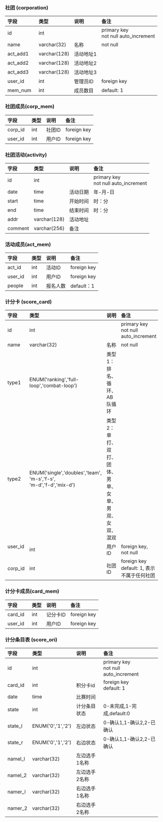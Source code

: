 ### 社团 (corporation)
|字段   |类型  |说明   |备注   |
|:-----|:-----|:------|:------|
|id    |int   | |primary key<br>not null auto_increment |
|name  |varchar(32)|名称|not null|
|act_add1  |varchar(128)|活动地址1||
|act_add2  |varchar(128)|活动地址2||
|act_add3  |varchar(128)|活动地址3||
|user_id    |int   |管理员ID|foreign key|
|mem_num    |int   |成员数目|default: 1|

### 社团成员(corp_mem)
|字段   |类型  |说明   |备注   |
|:-----|:-----|:------|:------|
|corp_id    |int   | 社团ID|foreign key|
|user_id    |int   | 用户ID|foreign key|

### 社团活动(activity)
|字段   |类型  |说明   |备注   |
|:-----|:-----|:------|:------|
|id    |int   | |primary key<br>not null auto_increment|
|date  |time|活动日期|年-月-日|
|start |time|开始时间|时：分|
|end |time|结束时间|时：分|
|addr |varchar(128)|活动地址||
|comment|varchar(256)|备注||

### 活动成员(act_mem)
|字段   |类型  |说明   |备注   |
|:-----|:-----|:------|:------|
|act_id    |int   | 活动ID|foreign key|
|user_id    |int   | 用户ID|foreign key|
|people    |int   | 报名人数|default：1|

### 计分卡 (score_card)
|字段   |类型  |说明   |备注   |
|:-----|:-----|:------|:------|
|id    |int   ||primary key<br>not null auto_increment |
|name  |varchar(32)|名称|not null|
|type1|ENUM('ranking','full-loop','combat-loop')|类型1：排名、循环、AB队循环||
|type2|ENUM('single','doubles','team',<br>'m-s','f-s',<br>'m-d','f-d','mix-d')|类型2：<br>单打、双打、团体、<br>男单、女单、<br>男双、女双、混双||
|user_id    |int   | 用户ID|foreign key, not null|
|corp_id    |int   | 社团ID|foreign key<br>default: 1, 表示不属于任何社团|

### 计分卡成员(card_mem)
|字段   |类型  |说明   |备注   |
|:-----|:-----|:------|:------|
|card_id    |int   | 记分卡ID|foreign key|
|user_id    |int   | 用户ID|foreign key|

### 计分条目表 (score_ori)
|字段   |类型  |说明   |备注   |
|:-----|:-----|:------|:------|
|id    |int   | |primary key<br>not null auto_increment|
|card_id    |int   | 积分卡id|foreign key<br>default: 1|
|date  |time|比赛时间||
|state|int|计分条目状态|0-未完成,1-完成,default:0|
|state_l|ENUM('0','1','2')|左边状态|0-确认1,1-确认2,2-已确认|
|state_r|ENUM('0','1','2')|右边状态|0-确认1,1-确认2,2-已确认|
|namel_l|varchar(32)|左边选手1名称||
|namel_2|varchar(32)|左边选手2名称||
|namer_l|varchar(32)|右边选手1名称||
|namer_2|varchar(32)|右边选手2名称||

